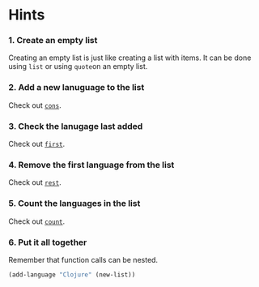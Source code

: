 # Hints

### 1. Create an empty list
Creating an empty list is just like creating a list with items. It can be done using `list` or using `quote`on an empty list.

### 2. Add a new lanuguage to the list
 
Check out [`cons`](https://clojuredocs.org/clojure.core/cons).
 
### 3. Check the lanugage last added

Check out [`first`](https://clojuredocs.org/clojure.core/first).

### 4. Remove the first language from the list

Check out [`rest`](https://clojuredocs.org/clojure.core/rest).

### 5. Count the languages in the list

Check out [`count`](https://clojuredocs.org/clojure.core/count).

### 6. Put it all together

Remember that function calls can be nested.

``` clojure
(add-language "Clojure" (new-list))
```

